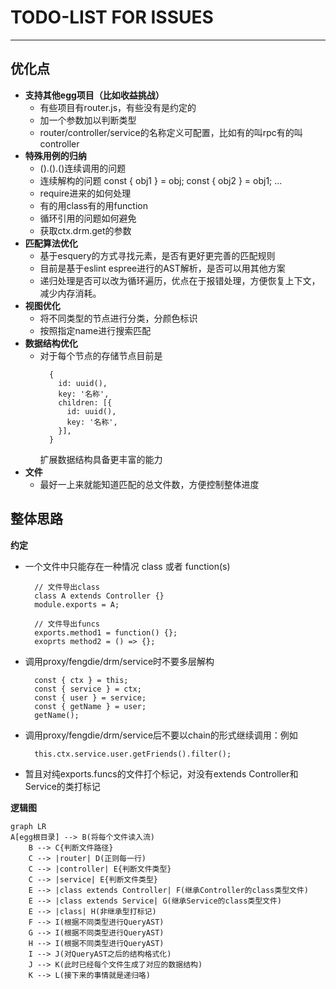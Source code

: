 #  **TODO-LIST FOR ISSUES**
---
## **优化点**
+ **支持其他egg项目（比如收益挑战）**
  - 有些项目有router.js，有些没有是约定的
  - 加一个参数加以判断类型
  - router/controller/service的名称定义可配置，比如有的叫rpc有的叫controller
+ **特殊用例的归纳**
  - ().().()连续调用的问题
  - 连续解构的问题 const { obj1 } = obj; const { obj2 } = obj1; ...
  - require进来的如何处理
  - 有的用class有的用function
  - 循环引用的问题如何避免
  - 获取ctx.drm.get的参数
+ **匹配算法优化**
  - 基于esquery的方式寻找元素，是否有更好更完善的匹配规则
  - 目前是基于eslint espree进行的AST解析，是否可以用其他方案
  - 递归处理是否可以改为循环遍历，优点在于报错处理，方便恢复上下文，减少内存消耗。
+ **视图优化**
  - 将不同类型的节点进行分类，分颜色标识
  - 按照指定name进行搜索匹配
+ **数据结构优化**
  - 对于每个节点的存储节点目前是
    ```
      {
        id: uuid(),
        key: '名称',
        children: [{
          id: uuid(),
          key: '名称',
        }],
      }
    ```
    扩展数据结构具备更丰富的能力
+ **文件**
  - 最好一上来就能知道匹配的总文件数，方便控制整体进度



## **整体思路**
**约定**
- 一个文件中只能存在一种情况 class 或者 function(s)
  ```
    // 文件导出class
    class A extends Controller {}
    module.exports = A;

    // 文件导出funcs
    exports.method1 = function() {};
    exoprts method2 = () => {};
  ```
- 调用proxy/fengdie/drm/service时不要多层解构
  ```
    const { ctx } = this;
    const { service } = ctx;
    const { user } = service;
    const { getName } = user;
    getName();
  ```
- 调用proxy/fengdie/drm/service后不要以chain的形式继续调用：例如
  ```
    this.ctx.service.user.getFriends().filter();
  ```
- 暂且对纯exports.funcs的文件打个标记，对没有extends Controller和Service的类打标记

**逻辑图**
```mermaid
graph LR
A[egg根目录] --> B(将每个文件读入流)
    B --> C{判断文件路径}
    C --> |router| D(正则每一行)
    C --> |controller| E{判断文件类型}
    C --> |service| E{判断文件类型}
    E --> |class extends Controller| F(继承Controller的class类型文件)
    E --> |class extends Service| G(继承Service的class类型文件)
    E --> |class| H(非继承型打标记)
    F --> I(根据不同类型进行QueryAST)
    G --> I(根据不同类型进行QueryAST)
    H --> I(根据不同类型进行QueryAST)
    I --> J(对QueryAST之后的结构格式化)
    J --> K(此时已经每个文件生成了对应的数据结构)
    K --> L(接下来的事情就是递归咯)
```